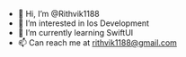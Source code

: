 - 👋 Hi, I’m @Rithvik1188
- 👀 I’m interested in Ios Development
- 🌱 I’m currently learning SwiftUI
- 📫 Can reach me at rithvik1188@gmail.com

<!---
Rithvik1188/Rithvik1188 is a ✨ special ✨ repository because its `README.md` (this file) appears on your GitHub profile.
You can click the Preview link to take a look at your changes.
--->
